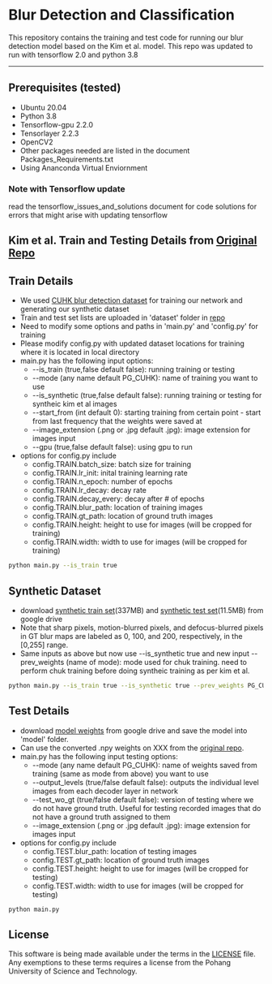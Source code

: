 # Blur Detection and Classification 

This repository contains the training and test code for running our blur detection model based on the Kim et al. model. This repo was updated to run with tensorflow 2.0 and python 3.8

--------------------------
## Prerequisites (tested)
- Ubuntu 20.04
- Python 3.8
- Tensorflow-gpu 2.2.0
- Tensorlayer 2.2.3
- OpenCV2
- Other packages needed are listed in the document Packages_Requirements.txt
- Using Ananconda Virtual Enviornment

### Note with Tensorflow update
read the tensorflow_issues_and_solutions document for code solutions for errors that might arise with updating tensorflow

## Kim et al. Train and Testing Details from [Original Repo](https://github.com/HyeongseokSon1/deep_blur_detection_and_classification.git)
## Train Details
- We used [CUHK blur detection dataset](http://www.cse.cuhk.edu.hk/~leojia/projects/dblurdetect/dataset.html) for training our network and generating our synthetic dataset
- Train and test set lists are uploaded in 'dataset' folder in [repo](https://github.com/HyeongseokSon1/deep_blur_detection_and_classification.git)
- Need to modify some options and paths in 'main.py' and 'config.py' for training
- Please modify config.py with updated dataset locations for training where it is located in local directory
- main.py has the following input options:
  - --is_train (true,false default false): running training or testing
  - --mode (any name default PG_CUHK): name of training you want to use
  - --is_synthetic (true,false default false): running training or testing for syntheic kim et al images 
  - --start_from (int default 0): starting training from certain point - start from last frequency that the weights were saved at
  - --image_extension (.png or .jpg default .jpg): image extension for images input
  - --gpu (true,false default false): using gpu to run
- options for config.py include 
  - config.TRAIN.batch_size: batch size for training
  - config.TRAIN.lr_init: inital training learning rate
  - config.TRAIN.n_epoch: number of epochs 
  - config.TRAIN.lr_decay: decay rate
  - config.TRAIN.decay_every: decay after # of epochs 
  - config.TRAIN.blur_path: location of training images 
  - config.TRAIN.gt_path: location of ground truth images
  - config.TRAIN.height: height to use for images (will be cropped for training)
  - config.TRAIN.width: width to use for images (will be cropped for training)

```bash
python main.py --is_train true
```

## Synthetic Dataset
- download [synthetic train set](https://drive.google.com/file/d/1QUygL2nalHldcJMwFJPfPFWokMoIbI9L/view?usp=sharing)(337MB) and [synthetic test set](https://drive.google.com/file/d/1-lV3CS_6rI_by6StkGQYsdn0SeOxwepu/view?usp=sharing)(11.5MB) from google drive
- Note that sharp pixels, motion-blurred pixels, and defocus-blurred pixels in GT blur maps are labeled as 0, 100, and 200, respectively, in the [0,255] range.
- Same inputs as above but now use --is_synthetic true and new input 
--prev_weights (name of mode): mode used for chuk training. need to perform chuk training before doing syntheic training as per kim et al. 

```bash
python main.py --is_train true --is_synthetic true --prev_weights PG_CUHK
```

## Test Details
- download [model weights](https://drive.google.com/file/d/11FBVmAIfeHDHpOjLXewzpA2lgcOOqo2_/view?usp=sharing) from google drive and save the model into 'model' folder.
- Can use the converted .npy weights on XXX from the [original repo](https://github.com/HyeongseokSon1/deep_blur_detection_and_classification.git).
- main.py has the following input testing options:
  - --mode (any name default PG_CUHK): name of weights saved from training (same as mode from above) you want to use
  - --output_levels (true/false default false): outputs the individual level images from each decoder layer in network
  - --test_wo_gt (true/false default false): version of testing where we do not have ground truth. Useful for testing recorded images that do not have a ground truth assigned to them
  - --image_extension (.png or .jpg default .jpg): image extension for images input
- options for config.py include
  - config.TEST.blur_path: location of testing images 
  - config.TEST.gt_path: location of ground truth images
  - config.TEST.height: height to use for images (will be cropped for testing)
  - config.TEST.width: width to use for images (will be cropped for testing)

```bash
python main.py
```

## License ##
This software is being made available under the terms in the [LICENSE](LICENSE) file.
Any exemptions to these terms requires a license from the Pohang University of Science and Technology.

